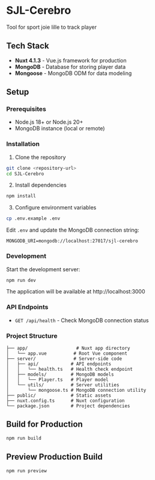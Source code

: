 # SJL-Cerebro
Tool for sport joie lille to track player

## Tech Stack
- **Nuxt 4.1.3** - Vue.js framework for production
- **MongoDB** - Database for storing player data
- **Mongoose** - MongoDB ODM for data modeling

## Setup

### Prerequisites
- Node.js 18+ or Node.js 20+
- MongoDB instance (local or remote)

### Installation

1. Clone the repository
```bash
git clone <repository-url>
cd SJL-Cerebro
```

2. Install dependencies
```bash
npm install
```

3. Configure environment variables
```bash
cp .env.example .env
```

Edit `.env` and update the MongoDB connection string:
```
MONGODB_URI=mongodb://localhost:27017/sjl-cerebro
```

### Development

Start the development server:
```bash
npm run dev
```

The application will be available at http://localhost:3000

### API Endpoints

- `GET /api/health` - Check MongoDB connection status

### Project Structure

```
├── app/                  # Nuxt app directory
│   └── app.vue          # Root Vue component
├── server/              # Server-side code
│   ├── api/            # API endpoints
│   │   └── health.ts   # Health check endpoint
│   ├── models/         # MongoDB models
│   │   └── Player.ts   # Player model
│   └── utils/          # Server utilities
│       └── mongoose.ts # MongoDB connection utility
├── public/             # Static assets
├── nuxt.config.ts      # Nuxt configuration
└── package.json        # Project dependencies
```

## Build for Production

```bash
npm run build
```

## Preview Production Build

```bash
npm run preview
```
